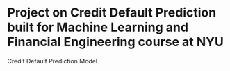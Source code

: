 # Project on Credit Default Prediction built for Machine Learning and Financial Engineering course at NYU
Credit Default Prediction Model 
